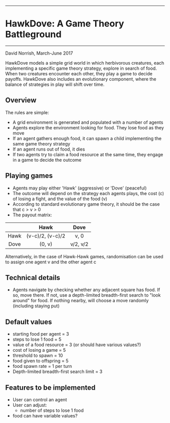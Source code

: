 ************************************
# HawkDove: A Game Theory Battleground
************************************
David Norrish, March-June 2017

HawkDove models a simple grid world in which herbivorous creatures, each implementing a specific game theory strategy,
explore in search of food. When two creatures encounter each other, they play a game to decide payoffs.
HawkDove also includes an evolutionary component, where the balance of strategies in play will shift over time.

## Overview
The rules are simple:

* A grid environment is generated and populated with a number of agents
* Agents explore the environment looking for food. They lose food as they move
* If an agent gathers enough food, it can spawn a child implementing the same game theory strategy
* If an agent runs out of food, it dies
* If two agents try to claim a food resource at the same time, they engage in a game to decide the outcome

## Playing games
* Agents may play either 'Hawk' (aggressive) or 'Dove' (peaceful)
* The outcome will depend on the strategy each agents plays, the cost (c) of losing a fight, and the value of the food (v)
* According to standard evolutionary game theory, it should be the case that c > v > 0
* The payout matrix:

|      |  Hawk            | Dove     
|:----:|:----------------:|:--------:
| Hawk | (v-c)/2, (v-c)/2 | v, 0     
| Dove | (0, v)           | v/2, v/2 

Alternatively, in the case of Hawk-Hawk games, randomisation can be used to assign one agent v and the other agent c

## Technical details
* Agents navigate by checking whether any adjacent square has food. If so, move there. If not, use a depth-limited 
breadth-first search to "look around" for food. If nothing nearby, will choose a move randomly
(including staying put)  

## Default values
* starting food per agent = 3
* steps to lose 1 food = 5
* value of a food resource = 3 (or should have various values?)
* cost of losing a game = 5
* threshold to spawn = 10
* food given to offspring = 5
* food spawn rate = 1 per turn
* Depth-limited breadth-first search limit = 3

## Features to be implemented
* User can control an agent
* User can adjust:
  * number of steps to lose 1 food  
* food can have variable values?
 